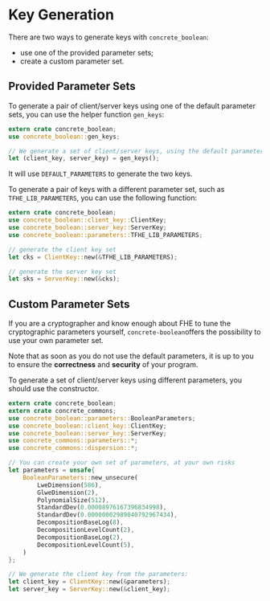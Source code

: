 # Key Generation

There are two ways to generate keys with `concrete_boolean`:
- use one of the provided parameter sets;
- create a custom parameter set.

## Provided Parameter Sets

To generate a pair of client/server keys using one of the default parameter sets, you can use
the helper function `gen_keys`:
```rust
extern crate concrete_boolean;
use concrete_boolean::gen_keys;

// We generate a set of client/server keys, using the default parameters:
let (client_key, server_key) = gen_keys();
```

It will use `DEFAULT_PARAMETERS` to generate the two keys.

To generate a pair of keys with a different parameter set, such as `TFHE_LIB_PARAMETERS`, you can 
use the following function:
```rust
extern crate concrete_boolean;
use concrete_boolean::client_key::ClientKey;
use concrete_boolean::server_key::ServerKey;
use concrete_boolean::parameters::TFHE_LIB_PARAMETERS;

// generate the client key set
let cks = ClientKey::new(&TFHE_LIB_PARAMETERS);

// generate the server key set
let sks = ServerKey::new(&cks);
```


## Custom Parameter Sets

If you are a cryptographer and know enough about FHE to tune the cryptographic parameters
yourself, `concrete-boolean`offers the possibility to use your own parameter set.

Note that as soon as you do not use the default parameters, it is up to
you to ensure the **correctness** and **security** of your program.

To generate a set of client/server keys using different parameters, you should use the
constructor.


```rust
extern crate concrete_boolean;
extern crate concrete_commons;
use concrete_boolean::parameters::BooleanParameters;
use concrete_boolean::client_key::ClientKey;
use concrete_boolean::server_key::ServerKey;
use concrete_commons::parameters::*;
use concrete_commons::dispersion::*;

// You can create your own set of parameters, at your own risks
let parameters = unsafe{
    BooleanParameters::new_unsecure(
        LweDimension(586),
        GlweDimension(2),
        PolynomialSize(512),
        StandardDev(0.00008976167396834998),
        StandardDev(0.00000002989040792967434),
        DecompositionBaseLog(8),
        DecompositionLevelCount(2),
        DecompositionBaseLog(2),
        DecompositionLevelCount(5),
    )
};

// We generate the client key from the parameters:
let client_key = ClientKey::new(&parameters);
let server_key = ServerKey::new(&client_key);
```


